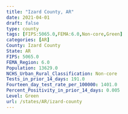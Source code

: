 ```yaml
---
title: "Izard County, AR"
date: 2021-04-01
draft: false
type: county
tags: [FIPS:5065.0,FEMA:6.0,Non-core,Green]
categories: [AR]
County: Izard County
State: AR
FIPS: 5065.0
FEMA_Region: 6.0
Population: 13629.0
NCHS_Urban_Rural_Classification: Non-core
Tests_in_prior_14_days: 191.0
Fourteen_day_test_rate_per_100000: 1401.0
Percent_Positivity_in_prior_14_days: 0.005
Level: Green
url: /states/AR/izard-county
---
```



